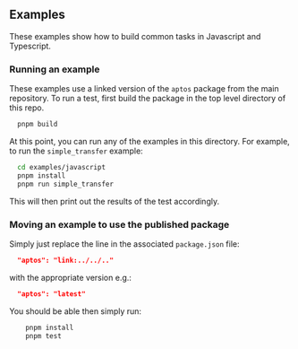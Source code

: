 ## Examples

These examples show how to build common tasks in Javascript and Typescript.

### Running an example

These examples use a linked version of the `aptos` package from the main repository. To run a test, first build the
package in the top level directory of this repo.

```bash
  pnpm build
```

At this point, you can run any of the examples in this directory. For example, to run the `simple_transfer` example:

```bash
  cd examples/javascript
  pnpm install
  pnpm run simple_transfer
```

This will then print out the results of the test accordingly.

### Moving an example to use the published package

Simply just replace the line in the associated `package.json` file:

```json
  "aptos": "link:../../.."
```

with the appropriate version e.g.:

```json
  "aptos": "latest"
```

You should be able then simply run:

```bash
    pnpm install
    pnpm test
```
